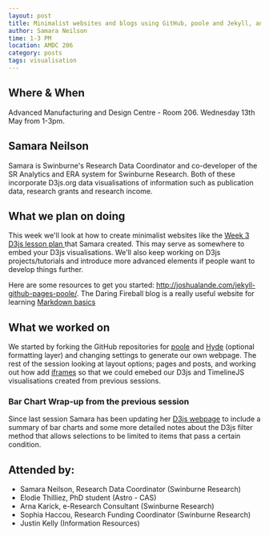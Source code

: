 ```yaml
---
layout: post
title: Minimalist websites and blogs using GitHub, poole and Jekyll, and more D3js
author: Samara Neilson
time: 1-3 PM
location: AMDC 206
category: posts
tags: visualisation
---
```


## Where & When

Advanced Manufacturing and Design Centre - Room 206. Wednesday 13th May from 1-3pm.

## Samara Neilson

Samara is Swinburne's Research Data Coordinator and co-developer of the SR Analytics and ERA system for Swinburne Research. Both of these incorporate D3js.org data visualisations of information such as publication data, research grants and  research income.

## What we plan on doing 

This week we'll look at how to create minimalist websites like the <a href="http://evilangelpixie.github.io/d3js/">Week 3 D3js lesson plan </a> that Samara created. This may serve as somewhere to embed your D3js visualisations. We'll also keep working on D3js projects/tutorials and introduce more advanced elements if people want to develop things further.

Here are some resources to get you started: <a href="http://joshualande.com/jekyll-github-pages-poole/">http://joshualande.com/jekyll-github-pages-poole/</a>. The Daring Fireball blog is a really useful website for learning <a href="http://daringfireball.net/projects/markdown/syntax#html">Markdown basics</a>
## What we worked on

We started by forking the GitHub repositories for <a href="https://github.com/poole/poole"> poole</a> and <a href="https://github.com/poole/hyde">Hyde</a> (optional formatting layer) and changing settings to generate our own webpage. The rest of the session looking at layout options; pages and posts, and working out how add <a href="http://en.wikipedia.org/wiki/IFrame">iframes</a> so that we could emebed our D3js and TimelineJS visualisations created from previous sessions.

### Bar Chart Wrap-up from the previous session

Since last session Samara has been updating her <a href="http://evilangelpixie.github.io/d3js/"> D3js webpage</a> to include a summary of bar charts and some more detailed notes about the D3js filter method that allows selections to be limited to items that pass a certain condition.


## Attended by:

<ul>
<li>Samara Neilson, Research Data Coordinator (Swinburne Research)   </li>
<li>Elodie Thilliez, PhD student (Astro - CAS)   </li>
<li>Arna Karick, e-Research Consultant (Swinburne Research)   </li>
<li>Sophia Haccou, Research Funding Coordinator (Swinburne Research)   </li>
<li>Justin Kelly (Information Resources)  </li>
</ul>



